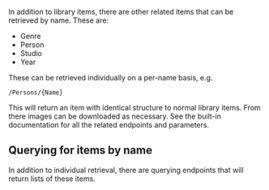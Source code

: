 In addition to library items, there are other related items that can be retrieved by name. These are:

* Genre
* Person
* Studio
* Year

These can be retrieved individually on a per-name basis, e.g.

`/Persons/{Name}`

This will return an item with identical structure to normal library items. From there images can be downloaded as necessary. See the built-in documentation for all the related endpoints and parameters.

## Querying for items by name

In addition to individual retrieval, there are querying endpoints that will return lists of these items. 